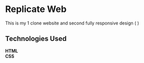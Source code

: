 # Replicate Web
This is my 1 clone website and second fully responsive design ( )
<h2> Technologies Used </h2>
<b>HTML</b> </br>
<b>CSS</b>

